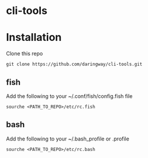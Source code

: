# cli-tools

# Installation 

Clone this repo 
```
git clone https://github.com/daringway/cli-tools.git
```

## fish 
Add the following to your ~/.conf/fish/config.fish file
```
sourche <PATH_TO_REPO>/etc/rc.fish
```

## bash
Add the following to your ~/.bash_profile or .profile
```
sourche <PATH_TO_REPO>/etc/rc.bash
```
